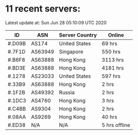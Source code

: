 # 11 recent servers:

Latest update at: Sun Jun 28 05:10:09 UTC 2020

| ID | ASN | Server Country | Online |
| -- | --- | -------------- | ------ |
| #.D09B | AS174 | United States | 69 hrs |
| #.7F1D | AS63949 | Singapore | 550 hrs |
| #.B6F8 | AS63888 | Hong Kong | 3113 hrs |
| #.BD3E | AS63888 | Hong Kong | 4181 hrs |
| #.1278 | AS23033 | United States | 597 hrs |
| #.33B9 | AS63888 | Hong Kong | 2 hrs |
| #.1F2B | AS49392 | Russia | 2 hrs |
| #.1DC3 | AS4760 | Hong Kong | 3 hrs |
| #.C4BB | AS9304 | Hong Kong | 2 hrs |
| #.08AA | AS9269 | Hong Kong | 40 hrs |
| #.ED38 | N/A | N/A | 5 hrs offline |

